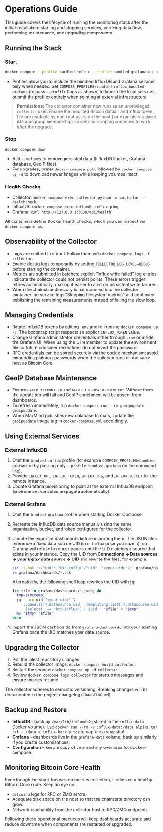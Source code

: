# Operations Guide

This guide covers the lifecycle of running the monitoring stack after the initial
installation: starting and stopping services, verifying data flow, performing maintenance,
and upgrading components.

## Running the Stack

### Start

```bash
docker compose --profile bundled-influx --profile bundled-grafana up -d
```

* Profiles allow you to include the bundled InfluxDB and Grafana services only when needed.
  Set `COMPOSE_PROFILES=bundled-influx,bundled-grafana` (or pass `--profile` flags as shown)
  to launch the local services, or omit the profiles entirely when pointing at external
  infrastructure.

> **Permissions:** The collector container now runs as an unprivileged `collector` user.
> Ensure the mounted Bitcoin datadir and Influx token file are readable by non-root users on
> the host (for example via `chmod 640` and group membership) so metrics scraping continues to
> work after the upgrade.

### Stop

```bash
docker compose down
```

* Add `--volumes` to remove persisted data (InfluxDB bucket, Grafana database, GeoIP files).
* For upgrades, prefer `docker compose pull` followed by `docker compose up -d` to download
  newer images while keeping volumes intact.

### Health Checks

* Collector: `docker compose exec collector python -m collector --healthcheck`
* InfluxDB: `docker compose exec influxdb influx ping`
* Grafana: `curl http://127.0.0.1:3000/api/health`

All containers define Docker health checks, which you can inspect via `docker compose ps`.

## Observability of the Collector

* Logs are emitted to stdout. Follow them with `docker compose logs -f collector`.
* Enable debug logs temporarily by setting `COLLECTOR_LOG_LEVEL=DEBUG` before starting the
  container.
* Metrics are submitted in batches; explicit "Influx write failed" log entries indicate the
  collector could not persist points. These errors trigger retries automatically, making it
  easier to alert on persistent write failures.
* When the chainstate directory is not mounted into the collector container the service logs
  "Skipping filesystem metrics" and continues publishing the remaining measurements instead
  of failing the slow loop.

## Managing Credentials

* Rotate InfluxDB tokens by editing `.env` and re-running `docker compose up -d`. The
  bootstrap script respects an explicit `INFLUX_TOKEN` value.
* Change Grafana administrator credentials either through `.env` or inside the Grafana UI.
  When using the UI remember to update the environment file so future container recreations
  do not revert the password.
* RPC credentials can be stored securely via the cookie mechanism; avoid embedding plaintext
  passwords when the collector runs on the same host as Bitcoin Core.

## GeoIP Database Maintenance

* Ensure `GEOIP_ACCOUNT_ID` and `GEOIP_LICENSE_KEY` are set. Without them the update job will
  fail and GeoIP enrichment will be absent from dashboards.
* To refresh immediately, run `docker compose run --rm geoipupdate geoipupdate`.
* When MaxMind publishes new database formats, update the `geoipupdate` image tag in
  `docker-compose.yml` accordingly.

## Using External Services

### External InfluxDB

1. Omit the `bundled-influx` profile (for example `COMPOSE_PROFILES=bundled-grafana` or by
   passing only `--profile bundled-grafana` on the command line).
2. Provide `INFLUX_URL`, `INFLUX_TOKEN`, `INFLUX_ORG`, and `INFLUX_BUCKET` for the remote
   instance.
3. Update Grafana provisioning to point at the external InfluxDB endpoint (environment
   variables propagate automatically).

### External Grafana

1. Omit the `bundled-grafana` profile when starting Docker Compose.
2. Recreate the InfluxDB data source manually using the same organisation, bucket, and token
   configured for the collector.
3. Update the exported dashboards before importing them. The JSON files reference a fixed
   data source UID (`btc-influx` once you save it), so Grafana will refuse to render panels
   until the UID matches a source that exists in your instance. Copy the UID from
   **Connections → Data sources → _your Influx data source_ → UID** and rewrite the files,
   for example:

   ```bash
   sed -i.bak 's/"uid": "btc-influx"/"uid": "<your-uid>"/g' grafana/dashboards/*.json
   rm grafana/dashboards/*.bak
   ```

   Alternatively, the following shell loop rewrites the UID with `jq`:

   ```bash
   for file in grafana/dashboards/*.json; do
     tmp=$(mktemp)
     jq --arg uid "<your-uid>" \
       '(.panels[]?.datasource.uid, .templating.list[]?.datasource.uid) |=
         (select(. == "btc-influx") | $uid)' "$file" > "$tmp"
     mv "$tmp" "$file"
   done
   ```

4. Import the JSON dashboards from `grafana/dashboards` into your existing Grafana once the
   UID matches your data source.

## Upgrading the Collector

1. Pull the latest repository changes.
2. Rebuild the collector image: `docker compose build collector`.
3. Restart the service: `docker compose up -d collector`.
4. Review `docker compose logs collector` for startup messages and ensure metrics resume.

The collector adheres to semantic versioning. Breaking changes will be documented in the
project changelog (`CHANGELOG.md`).

## Backup and Restore

* **InfluxDB** – back up `/var/lib/influxdb2` (stored in the `influx-data` Docker volume).
  Use `docker run --rm -v influx-data:/data alpine tar czf - /data > influx-backup.tgz` to
  capture a snapshot.
* **Grafana** – dashboards live in the `grafana-data` volume; back up similarly if you create
  customisations.
* **Configuration** – keep a copy of `.env` and any overrides for docker-compose.

## Monitoring Bitcoin Core Health

Even though the stack focuses on metrics collection, it relies on a healthy Bitcoin Core
node. Keep an eye on:

* `bitcoind` logs for RPC or ZMQ errors.
* Adequate disk space on the host so that the chainstate directory can grow.
* Network reachability from the collector host to RPC/ZMQ endpoints.

Following these operational practices will keep dashboards accurate and reduce downtime when
components are restarted or upgraded.

